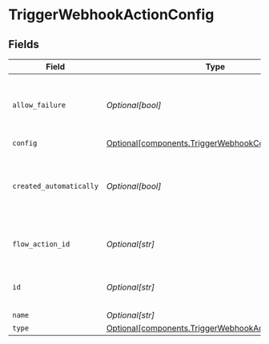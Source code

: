 # TriggerWebhookActionConfig


## Fields

| Field                                                                                                            | Type                                                                                                             | Required                                                                                                         | Description                                                                                                      | Example                                                                                                          |
| ---------------------------------------------------------------------------------------------------------------- | ---------------------------------------------------------------------------------------------------------------- | ---------------------------------------------------------------------------------------------------------------- | ---------------------------------------------------------------------------------------------------------------- | ---------------------------------------------------------------------------------------------------------------- |
| `allow_failure`                                                                                                  | *Optional[bool]*                                                                                                 | :heavy_minus_sign:                                                                                               | Whether to stop execution in a failed state if this action fails                                                 |                                                                                                                  |
| `config`                                                                                                         | [Optional[components.TriggerWebhookConfig]](../../models/components/triggerwebhookconfig.md)                     | :heavy_minus_sign:                                                                                               | N/A                                                                                                              |                                                                                                                  |
| `created_automatically`                                                                                          | *Optional[bool]*                                                                                                 | :heavy_minus_sign:                                                                                               | Flag indicating whether the action was created automatically or manually                                         |                                                                                                                  |
| `flow_action_id`                                                                                                 | *Optional[str]*                                                                                                  | :heavy_minus_sign:                                                                                               | N/A                                                                                                              | 9ec3711b-db63-449c-b894-54d5bb622a8f                                                                             |
| `id`                                                                                                             | *Optional[str]*                                                                                                  | :heavy_minus_sign:                                                                                               | N/A                                                                                                              | 9ec3711b-db63-449c-b894-54d5bb622a8f                                                                             |
| `name`                                                                                                           | *Optional[str]*                                                                                                  | :heavy_minus_sign:                                                                                               | N/A                                                                                                              |                                                                                                                  |
| `type`                                                                                                           | [Optional[components.TriggerWebhookActionConfigType]](../../models/components/triggerwebhookactionconfigtype.md) | :heavy_minus_sign:                                                                                               | N/A                                                                                                              |                                                                                                                  |